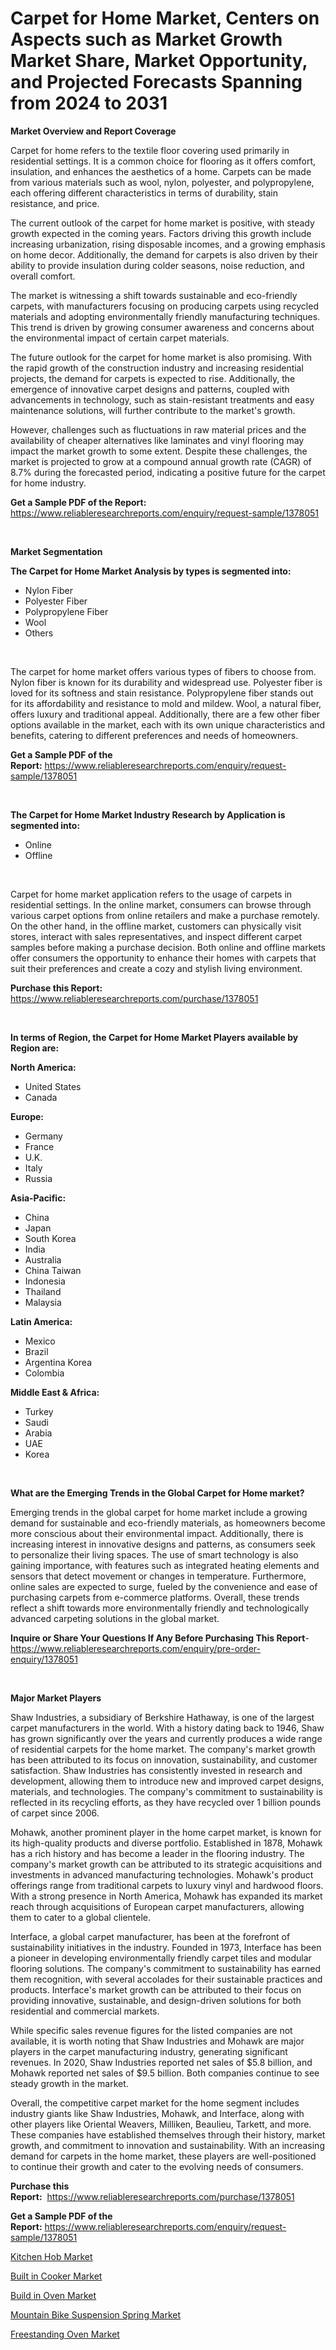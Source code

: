<p><h1>Carpet for Home Market, Centers on Aspects such as Market Growth Market Share, Market Opportunity, and Projected Forecasts Spanning from 2024 to 2031</h1></p><p><strong>Market Overview and Report Coverage</strong></p>
<p><p>Carpet for home refers to the textile floor covering used primarily in residential settings. It is a common choice for flooring as it offers comfort, insulation, and enhances the aesthetics of a home. Carpets can be made from various materials such as wool, nylon, polyester, and polypropylene, each offering different characteristics in terms of durability, stain resistance, and price.</p><p>The current outlook of the carpet for home market is positive, with steady growth expected in the coming years. Factors driving this growth include increasing urbanization, rising disposable incomes, and a growing emphasis on home decor. Additionally, the demand for carpets is also driven by their ability to provide insulation during colder seasons, noise reduction, and overall comfort.</p><p>The market is witnessing a shift towards sustainable and eco-friendly carpets, with manufacturers focusing on producing carpets using recycled materials and adopting environmentally friendly manufacturing techniques. This trend is driven by growing consumer awareness and concerns about the environmental impact of certain carpet materials.</p><p>The future outlook for the carpet for home market is also promising. With the rapid growth of the construction industry and increasing residential projects, the demand for carpets is expected to rise. Additionally, the emergence of innovative carpet designs and patterns, coupled with advancements in technology, such as stain-resistant treatments and easy maintenance solutions, will further contribute to the market's growth.</p><p>However, challenges such as fluctuations in raw material prices and the availability of cheaper alternatives like laminates and vinyl flooring may impact the market growth to some extent. Despite these challenges, the market is projected to grow at a compound annual growth rate (CAGR) of 8.7% during the forecasted period, indicating a positive future for the carpet for home industry.</p></p>
<p><strong>Get a Sample PDF of the Report:</strong> <a href="https://www.reliableresearchreports.com/enquiry/request-sample/1378051">https://www.reliableresearchreports.com/enquiry/request-sample/1378051</a></p>
<p>&nbsp;</p>
<p><strong>Market Segmentation</strong></p>
<p><strong>The Carpet for Home Market Analysis by types is segmented into:</strong></p>
<p><ul><li>Nylon Fiber</li><li>Polyester Fiber</li><li>Polypropylene Fiber</li><li>Wool</li><li>Others</li></ul></p>
<p>&nbsp;</p>
<p><p>The carpet for home market offers various types of fibers to choose from. Nylon fiber is known for its durability and widespread use. Polyester fiber is loved for its softness and stain resistance. Polypropylene fiber stands out for its affordability and resistance to mold and mildew. Wool, a natural fiber, offers luxury and traditional appeal. Additionally, there are a few other fiber options available in the market, each with its own unique characteristics and benefits, catering to different preferences and needs of homeowners.</p></p>
<p><strong>Get a Sample PDF of the Report:</strong>&nbsp;<a href="https://www.reliableresearchreports.com/enquiry/request-sample/1378051">https://www.reliableresearchreports.com/enquiry/request-sample/1378051</a></p>
<p>&nbsp;</p>
<p><strong>The Carpet for Home Market Industry Research by Application is segmented into:</strong></p>
<p><ul><li>Online</li><li>Offline</li></ul></p>
<p>&nbsp;</p>
<p><p>Carpet for home market application refers to the usage of carpets in residential settings. In the online market, consumers can browse through various carpet options from online retailers and make a purchase remotely. On the other hand, in the offline market, customers can physically visit stores, interact with sales representatives, and inspect different carpet samples before making a purchase decision. Both online and offline markets offer consumers the opportunity to enhance their homes with carpets that suit their preferences and create a cozy and stylish living environment.</p></p>
<p><strong>Purchase this Report:</strong>&nbsp; <a href="https://www.reliableresearchreports.com/purchase/1378051">https://www.reliableresearchreports.com/purchase/1378051</a></p>
<p>&nbsp;</p>
<p><strong>In terms of Region, the Carpet for Home Market Players available by Region are:</strong></p>
<p>
    <p> <strong> North America: </strong>
        <ul>
            <li>United States</li>
            <li>Canada</li>
        </ul>
        </p> 
    <p> <strong> Europe: </strong>
        <ul>
            <li>Germany</li>
            <li>France</li>
            <li>U.K.</li>
            <li>Italy</li>
            <li>Russia</li>
        </ul>
        </p> 
    <p> <strong> Asia-Pacific: </strong>
        <ul>
            <li>China</li>
            <li>Japan</li>
            <li>South Korea</li>
            <li>India</li>
            <li>Australia</li>
            <li>China Taiwan</li>
            <li>Indonesia</li>
            <li>Thailand</li>
            <li>Malaysia</li>
        </ul>
        </p> 
    <p> <strong> Latin America: </strong>
        <ul>
            <li>Mexico</li>
            <li>Brazil</li>
            <li>Argentina Korea</li>
            <li>Colombia</li>
        </ul>
        </p> 
    <p> <strong> Middle East & Africa: </strong>
        <ul>
            <li>Turkey</li>
            <li>Saudi</li>
            <li>Arabia</li>
            <li>UAE</li>
            <li>Korea</li>
        </ul>
    </p>
    </p>
<p>&nbsp;</p>
<p><strong>What are the Emerging Trends in the Global Carpet for Home market?</strong></p>
<p><p>Emerging trends in the global carpet for home market include a growing demand for sustainable and eco-friendly materials, as homeowners become more conscious about their environmental impact. Additionally, there is increasing interest in innovative designs and patterns, as consumers seek to personalize their living spaces. The use of smart technology is also gaining importance, with features such as integrated heating elements and sensors that detect movement or changes in temperature. Furthermore, online sales are expected to surge, fueled by the convenience and ease of purchasing carpets from e-commerce platforms. Overall, these trends reflect a shift towards more environmentally friendly and technologically advanced carpeting solutions in the global market.</p></p>
<p><strong>Inquire or Share Your Questions If Any Before Purchasing This Report</strong>- <a href="https://www.reliableresearchreports.com/enquiry/pre-order-enquiry/1378051">https://www.reliableresearchreports.com/enquiry/pre-order-enquiry/1378051</a></p>
<p>&nbsp;</p>
<p><strong>Major Market Players</strong></p>
<p><p>Shaw Industries, a subsidiary of Berkshire Hathaway, is one of the largest carpet manufacturers in the world. With a history dating back to 1946, Shaw has grown significantly over the years and currently produces a wide range of residential carpets for the home market. The company's market growth has been attributed to its focus on innovation, sustainability, and customer satisfaction. Shaw Industries has consistently invested in research and development, allowing them to introduce new and improved carpet designs, materials, and technologies. The company's commitment to sustainability is reflected in its recycling efforts, as they have recycled over 1 billion pounds of carpet since 2006.</p><p>Mohawk, another prominent player in the home carpet market, is known for its high-quality products and diverse portfolio. Established in 1878, Mohawk has a rich history and has become a leader in the flooring industry. The company's market growth can be attributed to its strategic acquisitions and investments in advanced manufacturing technologies. Mohawk's product offerings range from traditional carpets to luxury vinyl and hardwood floors. With a strong presence in North America, Mohawk has expanded its market reach through acquisitions of European carpet manufacturers, allowing them to cater to a global clientele.</p><p>Interface, a global carpet manufacturer, has been at the forefront of sustainability initiatives in the industry. Founded in 1973, Interface has been a pioneer in developing environmentally friendly carpet tiles and modular flooring solutions. The company's commitment to sustainability has earned them recognition, with several accolades for their sustainable practices and products. Interface's market growth can be attributed to their focus on providing innovative, sustainable, and design-driven solutions for both residential and commercial markets.</p><p>While specific sales revenue figures for the listed companies are not available, it is worth noting that Shaw Industries and Mohawk are major players in the carpet manufacturing industry, generating significant revenues. In 2020, Shaw Industries reported net sales of $5.8 billion, and Mohawk reported net sales of $9.5 billion. Both companies continue to see steady growth in the market.</p><p>Overall, the competitive carpet market for the home segment includes industry giants like Shaw Industries, Mohawk, and Interface, along with other players like Oriental Weavers, Milliken, Beaulieu, Tarkett, and more. These companies have established themselves through their history, market growth, and commitment to innovation and sustainability. With an increasing demand for carpets in the home market, these players are well-positioned to continue their growth and cater to the evolving needs of consumers.</p></p>
<p><strong>Purchase this Report:</strong>&nbsp;&nbsp;<a href="https://www.reliableresearchreports.com/purchase/1378051">https://www.reliableresearchreports.com/purchase/1378051</a></p>
<p></p>
<p><strong>Get a Sample PDF of the Report:</strong>&nbsp;<a href="https://www.reliableresearchreports.com/enquiry/request-sample/1378051">https://www.reliableresearchreports.com/enquiry/request-sample/1378051</a></p>
<p><p><a href="https://github.com/rahu1505/Market-Research-Report-List-2/blob/main/kitchen-hob-market.md">Kitchen Hob Market</a></p><p><a href="https://github.com/rahu1501/Market-Research-Report-List-2/blob/main/built-in-cooker-market.md">Built in Cooker Market</a></p><p><a href="https://github.com/rahu1502/Market-Research-Report-List-2/blob/main/build-in-oven-market.md">Build in Oven Market</a></p><p><a href="https://github.com/rahu1506/Market-Research-Report-List-2/blob/main/mountain-bike-suspension-spring-market.md">Mountain Bike Suspension Spring Market</a></p><p><a href="https://github.com/rahu1503/Market-Research-Report-List-2/blob/main/freestanding-oven-market.md">Freestanding Oven Market</a></p></p>